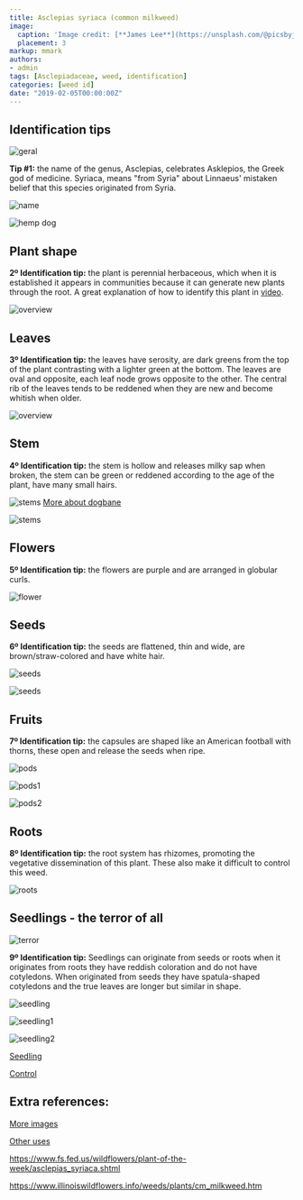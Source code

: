```yaml
---
title: Asclepias syriaca (common milkweed)
image:
  caption: 'Image credit: [**James Lee**](https://unsplash.com/@picsbyjameslee?utm_source=unsplash&utm_medium=referral&utm_content=creditCopyText)'
  placement: 3
markup: mmark
authors:
- admin
tags: [Asclepiadaceae, weed, identification]
categories: [weed id]
date: "2019-02-05T00:00:00Z"
---
```

## Identification tips

![geral](https://github.com/vitoranunciato/academic-kickstart/blob/master/content/pt/weeds/asclepias%20syriaca/image/geral.jpg?raw=true)

**Tip #1:** the name of the genus, Asclepias, celebrates 
Asklepios, the Greek god of medicine. Syriaca, means "from Syria" about Linnaeus' mistaken belief that this species originated from Syria.

![name](https://github.com/vitoranunciato/academic-kickstart/blob/master/content/pt/weeds/asclepias%20syriaca/image/name.png?raw=true)

![hemp dog](https://media.giphy.com/media/3o7TKKcqcp1iESzeak/giphy.gif)

## Plant shape

**2º Identification tip:** the plant is perennial herbaceous,  which when it is established it appears in communities because it can generate new plants through the root. A  great explanation of how to identify this plant in [video](https://www.youtube.com/watch?v=gEVUhhoXyUU).  

![overview](https://github.com/vitoranunciato/academic-kickstart/blob/master/content/pt/weeds/asclepias%20syriaca/image/overview.jpg?raw=true)

## Leaves

**3º Identification tip:** the leaves have serosity, are dark greens from the top of the plant contrasting with a lighter green at the bottom. The leaves are oval and opposite, each leaf node grows opposite to the other.  The central rib of the leaves tends to be reddened when they are new and become whitish when older.

![overview](https://github.com/vitoranunciato/academic-kickstart/blob/master/content/pt/weeds/asclepias%20syriaca/image/overview1.jpg?raw=true)

## Stem

**4º Identification tip:** the stem is hollow and releases milky sap when broken, the stem can be green or reddened according to the age of the plant, have many small hairs.

![stems](https://github.com/vitoranunciato/academic-kickstart/blob/master/content/pt/weeds/asclepias%20syriaca/image/stems.jpg?raw=true)
[More about dogbane](https://serialweedkiller.netlify.com/post/apocynum-cannabinum/)

![stems](https://github.com/vitoranunciato/academic-kickstart/blob/master/content/pt/weeds/asclepias%20syriaca/image/stems1.jpg?raw=true)
## Flowers

**5º Identification tip:** the flowers are purple and are arranged in globular curls.

![flower](https://github.com/vitoranunciato/academic-kickstart/blob/master/content/pt/weeds/asclepias%20syriaca/image/flower.jpg?raw=true)

## Seeds

**6º Identification tip:** the seeds are flattened, thin and wide, are brown/straw-colored and have white hair.

![seeds](https://github.com/vitoranunciato/academic-kickstart/blob/master/content/pt/weeds/asclepias%20syriaca/image/seeds.jpeg?raw=true)

![seeds](https://github.com/vitoranunciato/academic-kickstart/blob/master/content/pt/weeds/asclepias%20syriaca/image/seeds1.jpeg?raw=true)

## Fruits

**7º Identification tip:** the capsules are shaped like an American football with thorns, these open and release the seeds when ripe.

![pods](https://github.com/vitoranunciato/academic-kickstart/blob/master/content/pt/weeds/asclepias%20syriaca/image/pods.jpg?raw=true)

![pods1](https://github.com/vitoranunciato/academic-kickstart/blob/master/content/pt/weeds/asclepias%20syriaca/image/pods1.jpg?raw=true)

![pods2](https://github.com/vitoranunciato/academic-kickstart/blob/master/content/pt/weeds/asclepias%20syriaca/image/pods2.jpg?raw=true)

## Roots

**8º Identification tip:** the root system has rhizomes, promoting the vegetative dissemination of this plant. These also 
make it difficult to control this weed.

![roots](https://github.com/vitoranunciato/academic-kickstart/blob/master/content/pt/weeds/asclepias%20syriaca/image/roots.JPG?raw=true)

## Seedlings - the terror of all
![terror](https://media.giphy.com/media/3o7btZDbB84REnb1aU/giphy.gif)

**9º Identification tip:**  Seedlings can originate from seeds or roots when it originates from roots they have reddish coloration and do not have cotyledons. When originated from seeds they have spatula-shaped cotyledons and the true leaves are longer but similar in shape.

![seedling](https://github.com/vitoranunciato/academic-kickstart/blob/master/content/pt/weeds/asclepias%20syriaca/image/seedling.jpeg?raw=true)

![seedling1](https://github.com/vitoranunciato/academic-kickstart/blob/master/content/pt/weeds/asclepias%20syriaca/image/seedling1.jpeg?raw=true)

![seedling2](https://github.com/vitoranunciato/academic-kickstart/blob/master/content/pt/weeds/asclepias%20syriaca/image/seedling2.jpeg?raw=true)


[Seedling](https://www.youtube.com/watch?v=t9-Gwr8k2GQ&list=PLdTdglZPyaglMcCmnDfkGdt-qnJ_IJJ57&index=19)

[Control](https://www.youtube.com/watch?v=1F1ESOSbio4&list=PLdTdglZPyaglMcCmnDfkGdt-qnJ_IJJ57&index=18&t=0s)

## Extra references:
[More images](https://calphotos.berkeley.edu/cgi/img_query?where-lifeform=any&rel-taxon=contains&where-taxon=Asclepias+syriaca&rel-namesoup=matchphrase&where-namesoup=&rel-location=matchphrase&where-location=&rel-county=eq&where-county=any&rel-state=eq&where-state=any&rel-country=eq&where-country=any&where-collectn=any&rel-photographer=contains&where-photographer=&rel-kwid=equals&where-kwid=&max_rows=24)

[Other uses](https://pfaf.org/user/Plant.aspx?LatinName=Asclepias+syriaca)

https://www.fs.fed.us/wildflowers/plant-of-the-week/asclepias_syriaca.shtml

https://www.illinoiswildflowers.info/weeds/plants/cm_milkweed.htm
